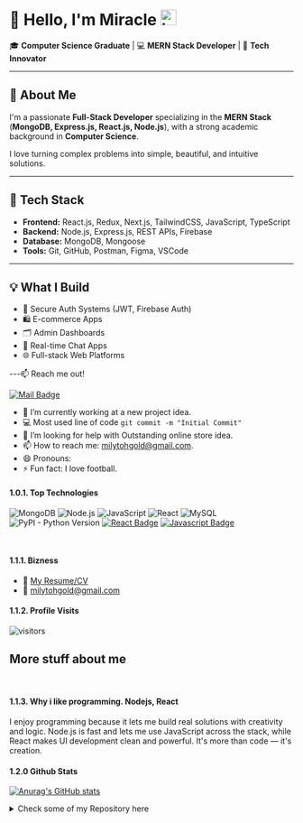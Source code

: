                         
# 👋 Hello, I'm Miracle <img src="https://user-images.githubusercontent.com/1303154/88677602-1635ba80-d120-11ea-84d8-d263ba5fc3c0.gif" width="28px" alt="hi">

🎓 **Computer Science Graduate** | 💻 **MERN Stack Developer** | 🚀 **Tech Innovator**

---

## 🚀 About Me

I'm a passionate **Full-Stack Developer** specializing in the **MERN Stack**  
(**MongoDB, Express.js, React.js, Node.js**), with a strong academic background in **Computer Science**.

I love turning complex problems into simple, beautiful, and intuitive solutions.

---

## 🧰 Tech Stack

- **Frontend:** React.js, Redux, Next.js, TailwindCSS, JavaScript, TypeScript
- **Backend:** Node.js, Express.js, REST APIs, Firebase
- **Database:** MongoDB, Mongoose
- **Tools:** Git, GitHub, Postman, Figma, VSCode

---

## 💡 What I Build

- 🔐 Secure Auth Systems (JWT, Firebase Auth)
- 🛍️ E-commerce Apps
- 🗂️ Admin Dashboards
- 💬 Real-time Chat Apps
- 🌐 Full-stack Web Platforms

---📫 Reach me out!

[![Mail Badge](https://img.shields.io/badge/-milytoh-c0392b?style=flat&labelColor=c0392b&logo=gmail&logoColor=white)](milytohgold@gmail.com)

<!-- TODO: Add last video link -->

- 🔭 I’m currently working at a new project idea.
- :computer: Most used line of code `git commit -m "Initial Commit"`
- 🤔 I’m looking for help with Outstanding online store idea.
- 📫 How to reach me: milytohgold@gmail.com.
- 😄 Pronouns:
- ⚡ Fun fact: I love football.

#### 1.0.1. Top Technologies

<!-- TODO: Make technologies links takes you to repositories -->

![MongoDB](https://img.shields.io/badge/MongoDB-4ea94b?style=for-the-badge&logo=mongodb&logoColor=white)
![Node.js](https://img.shields.io/badge/Node.js-339933?style=for-the-badge&logo=node.js&logoColor=white)
![JavaScript](https://img.shields.io/badge/JavaScript-F7DF1E?style=for-the-badge&logo=javascript&logoColor=black)
![React](https://img.shields.io/badge/React-20232A?style=for-the-badge&logo=react&logoColor=61DAFB)
![MySQL](https://img.shields.io/badge/MySQL-00758F?style=for-the-badge&logo=mysql&logoColor=white)
![PyPI - Python Version](https://img.shields.io/pypi/pyversions/flutter?color=c&logoColor=c?style=for-the-badge&logo=python)
[![React Badge](https://img.shields.io/badge/-React-61DBFB?style=for-the-badge&labelColor=black&logo=react&logoColor=61DBFB)](#) [![Javascript Badge](https://img.shields.io/badge/-Javascript-F0DB4F?style=for-the-badge&labelColor=black&logo=javascript&logoColor=F0DB4F)](#)

<br />

#### 1.1.1. Bizness

- :paperclip: [My Resume/CV](https://github.com/milytoh)
- :email: milytohgold@gmail.com

#### 1.1.2. Profile Visits

![visitors](https://visitor-badge.glitch.me/badge?page_id=milytoh.milytoh)

## More stuff about me

<br >

#### 1.1.3. Why i like programming. Nodejs, React

I enjoy programming because it lets me build real solutions with creativity and logic.
Node.js is fast and lets me use JavaScript across the stack, while React makes UI development clean and powerful.
It's more than code — it's creation.

#### 1.2.0 Github Stats

[![Anurag's GitHub stats](https://github-readme-stats.vercel.app/api?username=milytoh&show_icons=true&hide=contrib,prs&theme=highcontrast)
](https://github.com/anuraghazra/github-readme-stats)

<details>
<summary>
  Check some of my Repository here
</summary>

[MI Card](https://github.com/milytoh/mi_card)

[BMI Calculator](https://github.com/milytoh/BMI_Calculator)

[Dweather](https://github.com/milytoh/Dweather)

[African Time](https://github.com/milytoh/African_time_app)

</details>

